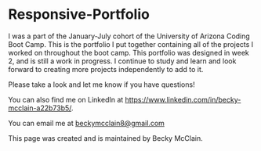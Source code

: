 # Responsive-Portfolio

I was a part of the January-July cohort of the University of Arizona Coding Boot Camp.  This is the portfolio I put together containing all of the projects I worked on throughout the boot camp.  This portfolio was designed in week 2, and is still a work in progress.  I continue to study and learn and look forward to creating more projects independently to add to it.

Please take a look and let me know if you have questions!

You can also find me on LinkedIn at https://www.linkedin.com/in/becky-mcclain-a22b73b5/.

You can email me at beckymcclain8@gmail.com


This page was created and is maintained by Becky McClain.